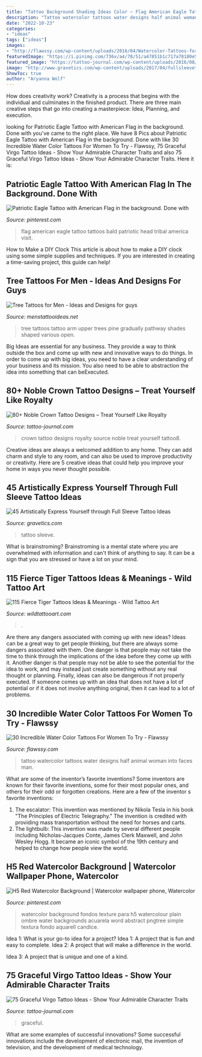 ```yaml
---
title: "Tattoo Background Shading Ideas Color ~ Flag American Eagle Tattoo Tattoos Bald Patriotic Head Tribal America Visit"
description: "Tattoo watercolor tattoos water designs half animal woman into faces man"
date: "2022-10-23"
categories:
- "ideas"
tags: ["ideas"]
images:
- "http://flawssy.com/wp-content/uploads/2016/04/Watercolor-Tattoos-for-Women-ideas.jpg"
featuredImage: "https://i.pinimg.com/736x/a4/78/51/a47851b1c717a78180e537c6c49a0a34.jpg"
featured_image: "https://tattoo-journal.com/wp-content/uploads/2016/08/Virgo-Tattoo_-25.jpg"
image: "http://www.gravetics.com/wp-content/uploads/2017/04/fullsleevetattoo-girlswithtattoos-tattoojunkeyz-ripjacobdiehl-louisvilletattooartist-mandalatattoo.jpg"
ShowToc: true
author: "Aryanna Wolf"
---
```



How does creativity work?
Creativity is a process that begins with the individual and culminates in the finished product. There are three main creative steps that go into creating a masterpiece: Idea, Planning, and execution.

	

		
looking for Patriotic Eagle Tattoo with American Flag in the background. Done with you've came to the right place. We have 8 Pics about Patriotic Eagle Tattoo with American Flag in the background. Done with like 30 Incredible Water Color Tattoos For Women To Try - Flawssy, 75 Graceful Virgo Tattoo Ideas - Show Your Admirable Character Traits and also 75 Graceful Virgo Tattoo Ideas - Show Your Admirable Character Traits. Here it is:
		
    
## Patriotic Eagle Tattoo With American Flag In The Background. Done With

<img loading=lazy src="https://i.pinimg.com/736x/75/af/0b/75af0b197496afa0318076b2a77b1f40.jpg" onerror="this.onerror=null;this.src='https://tse2.mm.bing.net/th?id=OIP.FZRl3vRH817dfHTtAHVA2wHaLH&amp;pid=15.1';" alt="Patriotic Eagle Tattoo with American Flag in the background. Done with">

_Source: pinterest.com_

>flag american eagle tattoo tattoos bald patriotic head tribal america visit. 

	

How to Make a DIY Clock
This article is about how to make a DIY clock using some simple supplies and techniques. If you are interested in creating a time-saving project, this guide can help!

    
## Tree Tattoos For Men - Ideas And Designs For Guys

<img loading=lazy src="http://www.menstattooideas.net/tattooimages/2015/12/tree-tattoos-29.jpg" onerror="this.onerror=null;this.src='https://tse3.mm.bing.net/th?id=OIP.iQAh46c8sDbeXUNu8m_C3wHaNO&amp;pid=15.1';" alt="Tree Tattoos for Men - Ideas and Designs for guys">

_Source: menstattooideas.net_

>tree tattoos tattoo arm upper trees pine gradually pathway shades shaped various open. 

	

Big Ideas are essential for any business. They provide a way to think outside the box and come up with new and innovative ways to do things. In order to come up with big ideas, you need to have a clear understanding of your business and its mission. You also need to be able to abstraction the idea into something that can beExecuted.

    
## 80+ Noble Crown Tattoo Designs – Treat Yourself Like Royalty

<img loading=lazy src="https://tattoo-journal.com/wp-content/uploads/2016/09/crown-tattoo8-650x650.jpg" onerror="this.onerror=null;this.src='https://tse2.mm.bing.net/th?id=OIP.v5sFa4IJwqMbWXH5L7HwZgHaHa&amp;pid=15.1';" alt="80+ Noble Crown Tattoo Designs – Treat Yourself Like Royalty">

_Source: tattoo-journal.com_

>crown tattoo designs royalty source noble treat yourself tattoo8. 

	

Creative ideas are always a welcomed addition to any home. They can add charm and style to any room, and can also be used to improve productivity or creativity. Here are 5 creative ideas that could help you improve your home in ways you never thought possible.

    
## 45 Artistically Express Yourself Through Full Sleeve Tattoo Ideas

<img loading=lazy src="http://www.gravetics.com/wp-content/uploads/2017/04/fullsleevetattoo-girlswithtattoos-tattoojunkeyz-ripjacobdiehl-louisvilletattooartist-mandalatattoo.jpg" onerror="this.onerror=null;this.src='https://tse1.mm.bing.net/th?id=OIP.H8aOB8s4SCydDrOT8dLbpwHaHa&amp;pid=15.1';" alt="45 Artistically Express Yourself through Full Sleeve Tattoo Ideas">

_Source: gravetics.com_

>tattoo sleeve. 

	

What is brainstroming? Brainstroming is a mental state where you are overwhelmed with information and can't think of anything to say. It can be a sign that you are stressed or have a lot on your mind.

    
## 115 Fierce Tiger Tattoos Ideas &amp; Meanings - Wild Tattoo Art

<img loading=lazy src="https://www.wildtattooart.com/wp-content/uploads/2017/03/tiger-tattoos-02031715.jpg" onerror="this.onerror=null;this.src='https://tse4.mm.bing.net/th?id=OIP.-nvA9E0Bnp6Tndd6cFRz6wHaJ6&amp;pid=15.1';" alt="115 Fierce Tiger Tattoos Ideas &amp; Meanings - Wild Tattoo Art">

_Source: wildtattooart.com_

>. 

	

Are there any dangers associated with coming up with new ideas?
Ideas can be a great way to get people thinking, but there are always some dangers associated with them. One danger is that people may not take the time to think through the implications of the idea before they come up with it. Another danger is that people may not be able to see the potential for the idea to work, and may instead just create something without any real thought or planning. Finally, ideas can also be dangerous if not properly executed. If someone comes up with an idea that does not have a lot of potential or if it does not involve anything original, then it can lead to a lot of problems.

    
## 30 Incredible Water Color Tattoos For Women To Try - Flawssy

<img loading=lazy src="http://flawssy.com/wp-content/uploads/2016/04/Watercolor-Tattoos-for-Women-ideas.jpg" onerror="this.onerror=null;this.src='https://tse2.mm.bing.net/th?id=OIP.1rmC1QCpqh32nCVXlJunjgHaKm&amp;pid=15.1';" alt="30 Incredible Water Color Tattoos For Women To Try - Flawssy">

_Source: flawssy.com_

>tattoo watercolor tattoos water designs half animal woman into faces man. 

	

What are some of the inventor’s favorite inventions?
Some inventors are known for their favorite inventions, some for their most popular ones, and others for their odd or forgotten creations. Here are a few of the inventor s favorite inventions:
1. The escalator: This invention was mentioned by Nikola Tesla in his book "The Principles of Electric Telegraphy." The invention is credited with providing mass transportation without the need for horses and carts.
2. The lightbulb: This invention was made by several different people including Nicholas-Jacques Conte, James Clerk Maxwell, and John Wesley Hogg. It became an iconic symbol of the 19th century and helped to change how people view the world.

    
## H5 Red Watercolor Background | Watercolor Wallpaper Phone, Watercolor

<img loading=lazy src="https://i.pinimg.com/736x/a4/78/51/a47851b1c717a78180e537c6c49a0a34.jpg" onerror="this.onerror=null;this.src='https://tse4.mm.bing.net/th?id=OIP.VpOM19zzSmYkrBAvyqYt_wHaNK&amp;pid=15.1';" alt="H5 Red Watercolor Background | Watercolor wallpaper phone, Watercolor">

_Source: pinterest.com_

>watercolor background fondos texture para h5 watercolour plain ombre water backgrounds acuarela word abstract pngtree simple textura fondo aquarell candice. 

	

Idea 1: What is your go-to idea for a project?
Idea 1: A project that is fun and easy to complete.
Idea 2: A project that will make a difference in the world.

Idea 3: A project that is unique and one of a kind.

    
## 75 Graceful Virgo Tattoo Ideas - Show Your Admirable Character Traits

<img loading=lazy src="https://tattoo-journal.com/wp-content/uploads/2016/08/Virgo-Tattoo_-25.jpg" onerror="this.onerror=null;this.src='https://tse2.mm.bing.net/th?id=OIP.QVTdasDH0cEpI1JRoQVyUgHaFj&amp;pid=15.1';" alt="75 Graceful Virgo Tattoo Ideas - Show Your Admirable Character Traits">

_Source: tattoo-journal.com_

>graceful. 

	

What are some examples of successful innovations?
Some successful innovations include the development of electronic mail, the invention of television, and the development of medical technology.

